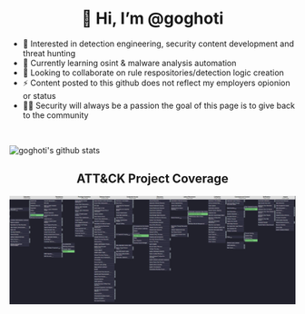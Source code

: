 <h1 align="center">👋 Hi, I’m @goghoti</h1>

- 👀 Interested in detection engineering, security content development and threat hunting 
- 🌱 Currently learning osint & malware analysis automation 
- 💞️ Looking to collaborate on rule respositories/detection logic creation  
- ⚡ Content posted to this github does not reflect my employers opionion or status 
- 👨‍💻 Security will always be a passion the goal of this page is to give back to the community 

<br />

![goghoti's github stats](https://github-readme-stats.vercel.app/api?username=goghoti&hide=issues,prs,stars&&theme=dark)

<h2 align="center">ATT&CK Project Coverage</h2>

![MITRE TTP Coverage](https://github.com/goghoti/goghoti/blob/main/misc/ProjectCoveragev6.PNG)


<!---
goghoti/goghoti is a ✨ special ✨ repository because its `README.md` (this file) appears on your GitHub profile.
You can click the Preview link to take a look at your changes.
--->
